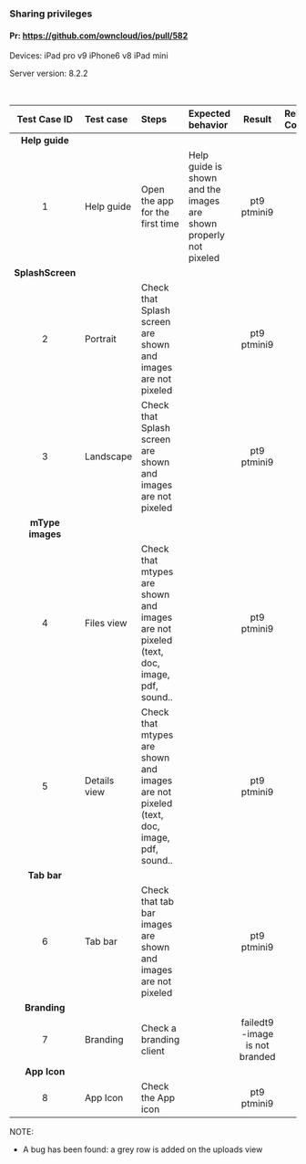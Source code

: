 ### Sharing privileges

#### Pr: https://github.com/owncloud/ios/pull/582

Devices: iPad pro v9
         iPhone6 v8
         iPad mini

Server version: 8.2.2

<br>
 
Test Case ID | Test case     | Steps   | Expected behavior | Result | Related Comments
|:----:|:------------- |:-------------------|:-------------|:-------------:|:----------
**Help guide**|
1|Help guide| Open the app for the first time | Help guide is shown and the images are shown properly not pixeled| pt9 ptmini9
**SplashScreen**|
2|Portrait| Check that Splash screen are shown and images are not pixeled|  | pt9 ptmini9 
3|Landscape|  Check that Splash screen are shown and images are not pixeled|  | pt9 ptmini9
**mType images**|
4|Files view| Check that mtypes are shown and images are not pixeled (text, doc, image, pdf, sound..|  |pt9 ptmini9
5|Details view| Check that mtypes are shown and images are not pixeled (text, doc, image, pdf, sound..|  |pt9 ptmini9
**Tab bar**|
6|Tab bar| Check that tab bar images are shown and images are not pixeled |  |  pt9 ptmini9
**Branding**|
7|Branding| Check a branding client |  |  failedt9 -image is not branded
**App Icon**|
8|App Icon| Check the App icon |  |  pt9 ptmini9

NOTE:
- A bug has been found: a grey row is added on the uploads view